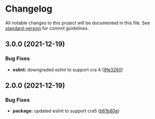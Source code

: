 # Changelog

All notable changes to this project will be documented in this file. See [standard-version](https://github.com/conventional-changelog/standard-version) for commit guidelines.

## 3.0.0 (2021-12-19)


### Bug Fixes

* **eslint:** downgraded eslint to support cra 4 ([9fe3260](https://github.com/m-nathani/eslint-config-cra/commit/9fe3260078c48257d51590edaa9336f433427436))

## 2.0.0 (2021-12-19)


### Bug Fixes

* **package:** updated eslint to support cra5 ([b61b80e](https://github.com/m-nathani/eslint-config-cra/commit/b61b80e58c8e4ee48bfc2a75538ab152a6eb6238))
